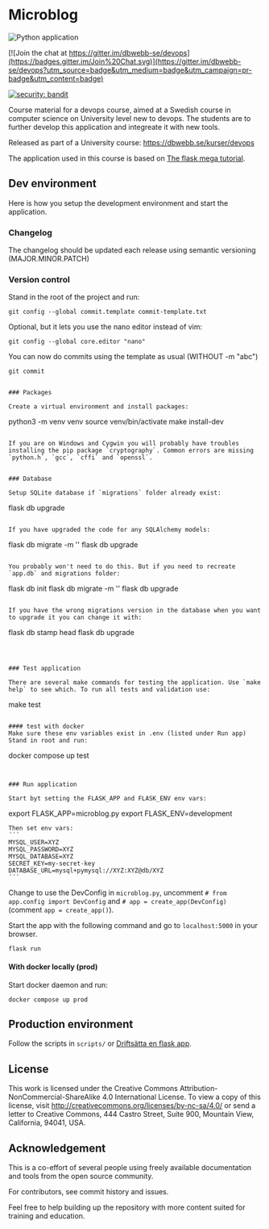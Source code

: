 Microblog
===================

![Python application](https://github.com/emklemkl/microblog/actions/workflows/python-app.yml/badge.svg)



[![Join the chat at https://gitter.im/dbwebb-se/devops](https://badges.gitter.im/Join%20Chat.svg)](https://gitter.im/dbwebb-se/devops?utm_source=badge&utm_medium=badge&utm_campaign=pr-badge&utm_content=badge)

[![security: bandit](https://img.shields.io/badge/security-bandit-yellow.svg)](https://github.com/PyCQA/bandit)

Course material for a devops course, aimed at a Swedish course in computer science on University level new to devops. The students are to further develop this application and integreate it with new tools.

Released as part of a University course: https://dbwebb.se/kurser/devops

The application used in this course is based on [The flask mega tutorial](https://blog.miguelgrinberg.com/post/the-flask-mega-tutorial-part-i-hello-world).




Dev environment
------------------

Here is how you setup the development environment and start the application.


### Changelog

The changelog should be updated each release using semantic versioning (MAJOR.MINOR.PATCH)


### Version control

Stand in the root of the project and run:
```
git config --global commit.template commit-template.txt
```
Optional, but it lets you use the nano editor instead of vim:
```
git config --global core.editor "nano"
```
You can now do commits using the template as usual (WITHOUT -m "abc")
```
git commit


### Packages

Create a virtual environment and install packages:
```
python3 -m venv venv
source venv/bin/activate
make install-dev
```

If you are on Windows and Cygwin you will probably have troubles installing the pip package `cryptography`. Common errors are missing `python.h`, `gcc`, `cffi` and `openssl`. 


### Database

Setup SQLite database if `migrations` folder already exist:
```
flask db upgrade
```

If you have upgraded the code for any SQLAlchemy models:
```
flask db migrate -m '<message>'
flask db upgrade
```

You probably won't need to do this. But if you need to recreate `app.db` and migrations folder:
```
flask db init
flask db migrate -m '<message>'
flask db upgrade
```

If you have the wrong migrations version in the database when you want to upgrade it you can change it with:
```
flask db stamp head
flask db upgrade
```



### Test application

There are several make commands for testing the application. Use `make help` to see which. To run all tests and validation use:
```
make test
```

#### test with docker
Make sure these env variables exist in .env (listed under Run app)
Stand in root and run:

```
docker compose up test
```


### Run application

Start byt setting the FLASK_APP and FLASK_ENV env vars:
```
export FLASK_APP=microblog.py
export FLASK_ENV=development
```
Then set env vars:
´´´
MYSQL_USER=XYZ
MYSQL_PASSWORD=XYZ
MYSQL_DATABASE=XYZ
SECRET_KEY=my-secret-key
DATABASE_URL=mysql+pymysql://XYZ:XYZ@db/XYZ
´´´

```
Change to use the DevConfig in `microblog.py`, uncomment `# from app.config import DevConfig` and `# app = create_app(DevConfig)` (comment `app = create_app()`).

Start the app with the following command and go to `localhost:5000` in your browser.
```
flask run
```

#### With docker locally (prod)

Start docker daemon and run:

```
docker compose up prod
```


Production environment
------------------

Follow the scripts in `scripts/` or [Driftsätta en flask app](https://dbwebb.se/kunskap/driftsatta-en-flask-app).



License
-------------------

This work is licensed under the Creative Commons Attribution-NonCommercial-ShareAlike 4.0 International License. To view a copy of this license, visit http://creativecommons.org/licenses/by-nc-sa/4.0/ or send a letter to Creative Commons, 444 Castro Street, Suite 900, Mountain View, California, 94041, USA.



Acknowledgement
-------------------

This is a co-effort of several people using freely available documentation and tools from the open source community.

For contributors, see commit history and issues.

Feel free to help building up the repository with more content suited for training and education.

